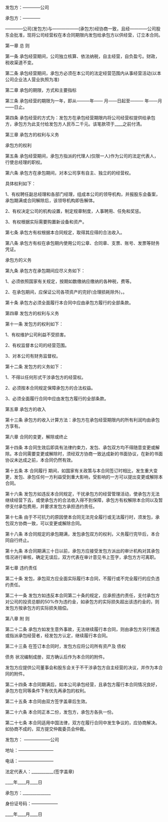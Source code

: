 
 


发包方：————公司


承包方：————


————公司(发包方)与——————(承包方)经协商一致，且经————公司股东会批准，现将公司经营权在本合同期限内发包给承包方以供经营，订立本合同。


第一章 总 则


第一条 承包经营期间，公司独立核算、依法纳税，自主经营，自负盈亏。财政，税收渠道不变。


第二条 承包经营期间，承包方必须在本公司的法定经营范围内从事经营活动(以本公司企业法人营业执照为准)


第二章 承包的期限，方式和主要指标


第三条 承包经营的期限为一年，即从———年—— 月——日起至——— 年——月——日止。


第四条 承包经营的方式为：发包方在承包经营期限内将公司经营权提供给承包方，承包方为此支付给发包方人民币二千元。该笔款项于____之前付清。


第三章 承包方的权利与义务


承包方的权利


第五条 承包经营期间，承包方指派的代理人(仅限一人)作为公司的法定代表人，行使总经理的职权。


第六条 承包方在承包期间，对本公司享有自主、独立的的经营权。


具体权利如下：


1、有权聘任副总经理和各部门经理，组成本公司的领导机构，并报股东会备案，承包期满或合同解除后，该领导机构即告解体。


2、有权决定公司的机构设置，制定规章制度，人事聘用、任免和奖惩。


3、有权根据实际需要购置新设备和资产。


第七条 承包方有权根据本合同规定，取得其应得的合法收入。


第八条 承包方有权在承包期内使用公司公章、合同章、支票、账号、发票等财务凭证。


承包方的义务


第九条 承包方在承包期间应尽义务如下：


1、必须依照国家有关规定，按期如数缴纳应缴纳的各种税，费等。


2、在承包期间，应保证公司各项资产的完好(合理损耗除外)，。


第十条 承包方必须全面履行本合同中应由承包方履行的全部条款。


第四章 发包方的权利与义务


第十一条 发包方的权利如下：


1、有权维护公司利益不受损害。


2、有权监督本公司的经营范围。


3、对本公司有财务监督权。


第十二条 发包方的义务如下：


1、不得以任何形式干涉承包方的经营权。


2、必须按本合同规定保障承包方的合法权益。


3、必须全面履行合同中应由发包方履行的全部条款。


第五章 承包方的收入


第十三条 承包方的收入计算方法：承包方在承包经营期限内的所有利润均由承包方享有。


第六章 合同的变更，解除或终止


第十四条 本合同生效后即具有法律约束力，发包、承包双方均不得随意变更或解除。本合同需要变更或解除时，须经双方协商一致达成新的书面协议，在新的书面协议未达成之前，本合同仍然有效。


第十五条 本
合同履行
期间，如国家有关政策与本合同签订时相比，发生重大变更，发包、承包任何一方利益受到重大影响，受影响的一方可以提出变更或解除本合同。


第十六条 发包方如违反本合同规定，干扰承包方的经营管理活动，使承包方无法继续经营下去，或使承包方的合法收入得不到保障，承包方有权解除本合同以及暂停支付承包费用，并要求发包方承担违约责任。


第十七条 由于不可抗力的原因使本合同无法完全履行或无法履行时，须发包，承包双方协商一致，可以变更或解除合同。


第十八条 本合同规定的承包期满，发包承包双方的权利，义务履行完毕后，本合同自行终止。


第十九条 本合同期满三十日以前，承包方应接受发包方派出的审计机构对其承包情况进行审核，确定无误后，双方代表在审计意见书上签字，承包方方可离职。


第七章 违约责任


第二十条 发包，承包双方应全面实际履行本合同，不履行或不完全履行的应负违约责任。


第二十一条 发包方如违反本合同第二十条的规定，应承担违约责任，支付承包方对公司的投资总额的50%作为违约金，如承包方的实际损失超出该违约金的，则发包方按承包方的实际损失赔偿。


第八章 附 则


第二十二条 承包方如发生意外事故，无法继续履行本合同，则由承包方另行推选或指派承包经营者，经发包方认定，继续履行本合同。


第二十三条 在签订本合同时，发包方应将公司所有资产及
债权

债务
状况编制成册，双方确认后作为本合同的附件。


发包方应提供公司董事会和股东会关于不干涉承包方自主经营的决议，并作为本合同的附件。


第二十四条 本合同期满后，如本公司承包经营，且承包方履行本合同情况良好，承包方在同等条件下有优先再承包的权利。


第二十五条 本合同由双方签字盖章后生效。


第二十六条 本合同正本二份，发包方，承包方各执一份。


第二十七条 本合同适用中国法律，双方在履行合同中发生争议的，应协商解决。如协商不成的，双方提交仲裁委员会仲裁。


发包方： ——————公司


地址：————————


电话：————————


法定代表人：___________(签字盖章)


____年____月____日


承包方：______________


身份证号码：——————


____年____月____日
 


 

 
 
 
 
 
  


  
 

  


  


  
 
 
 
 

